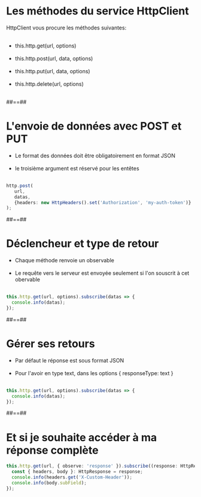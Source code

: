 <!-- .slide -->
# Les méthodes du service HttpClient
HttpClient vous procure les méthodes suivantes:<br><br>

- this.http.get(url, options)<br><br>
- this.http.post(url, data, options)<br><br>
- this.http.put(url, data, options)<br><br>
- this.http.delete(url, options)<br><br>

##==##
<!-- .slide: class="with-code inconsolata" -->
# L'envoie de données avec POST et PUT

- Le format des données doit être obligatoirement en format JSON<br><br>
- le troisième argument est réservé pour les entêtes<br><br>

```typescript
http.post(
   url,
   datas,
   {headers: new HttpHeaders().set('Authorization', 'my-auth-token')}
);
```
<!-- .element: class="big-code" -->

##==##
<!-- .slide: class="with-code inconsolata" -->
# Déclencheur et type de retour

- Chaque méthode renvoie un observable<br><br>
- Le requête vers le serveur est envoyée seulement si l'on souscrit à cet obervable<br><br>

```typescript
this.http.get(url, options).subscribe(datas => { 
  console.info(datas);
});
```
<!-- .element: class="big-code" -->

##==##

<!-- .slide: class="with-code inconsolata" -->
# Gérer ses retours

- Par défaut le réponse est sous format JSON<br><br>
- Pour l'avoir en type text, dans les options { responseType: text }<br><br>

```typescript
this.http.get(url, options).subscribe(datas => {
  console.info(datas);
});
```
<!-- .element: class="big-code" -->

##==##
<!-- .slide: class="with-code inconsolata" -->
# Et si je souhaite accéder à ma réponse complète<br>

```typescript
this.http.get(url, { observe: 'response' }).subscribe((response: HttpResponse)=> {
  const { headers, body }: HttpResponse = response;
  console.info(headers.get('X-Custom-Header'));
  console.info(body.subField);
});
```
<!-- .element: class="big-code" -->
